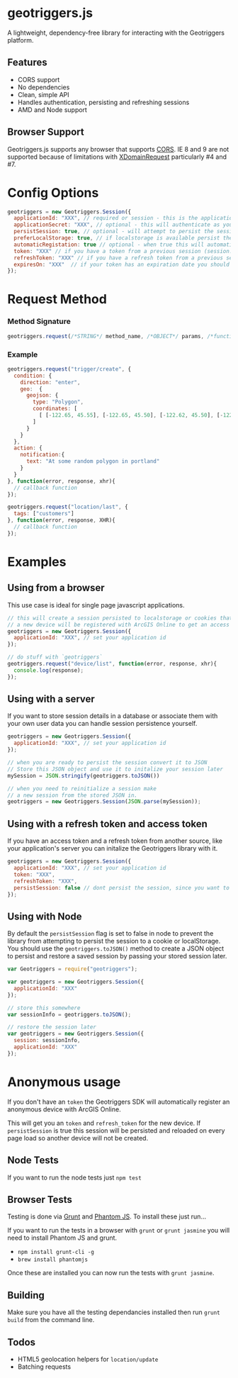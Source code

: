 # geotriggers.js

A lightweight, dependency-free library for interacting with the Geotriggers platform.

## Features

* CORS support
* No dependencies
* Clean, simple API
* Handles authentication, persisting and refreshing sessions
* AMD and Node support

## Browser Support
Geotriggers.js supports any browser that supports [CORS](http://caniuse.com/cors). IE 8 and 9 are not supported because of limitations with [XDomainRequest](http://blogs.msdn.com/b/ieinternals/archive/2010/05/13/xdomainrequest-restrictions-limitations-and-workarounds.aspx) particularly #4 and #7.

# Config Options

```js
geotriggers = new Geotriggers.Session({
  applicationId: "XXX", // required or session - this is the application id from developers.arcigs.com
  applicationSecret: "XXX", // optional - this will authenticate as your application with full permissions
  persistSession: true, // optional - will attempt to persist the session and reload it on future page loads
  preferLocalStorage: true, // if localstorage is available persist the session to local storage
  automaticRegistation: true // optional - when true this will automatically register a device with ArcGIS Online to get a token
  token: "XXX" // if you have a token from a previous session (session.toJSON()) you can pass it in here
  refreshToken: "XXX" // if you have a refresh token from a previous session (session.toJSON()) you can pass it in here
  expiresOn: "XXX"  // if your token has an expiration date you should pass it in
});
```

# Request Method

### Method Signature
```js
geotriggers.request(/*STRING*/ method_name, /*OBJECT*/ params, /*function*/ callback);
```

### Example
```js
geotriggers.request("trigger/create", {
  condition: {
    direction: "enter",
    geo:  {
      geojson: {
        type: "Polygon",
        coordinates: [
          [ [-122.65, 45.55], [-122.65, 45.50], [-122.62, 45.50], [-122.62, 45.55], [-122.65, 45.55] ]
        ]
      }
    }
  },
  action: {
    notification:{
      text: "At some random polygon in portland"
    }
  }
}, function(error, response, xhr){
  // callback function
});
```

```js
geotriggers.request("location/last", {
  tags: ["customers"]
}, function(error, response, XHR){
  // callback function
});
```

# Examples

## Using from a browser

This use case is ideal for single page javascript applications.

```js
// this will create a session persisted to localstorage or cookies that can be reloaded automatically every page load.
// a new device will be registered with ArcGIS Online to get an access token
geotriggers = new Geotriggers.Session({
  applicationId: "XXX", // set your application id
});

// do stuff with `geotriggers`
geotriggers.request("device/list", function(error, response, xhr){
  console.log(response);
});
```

## Using with a server

If you want to store session details in a database or associate them with your own user data you can handle session
persistence yourself.

```js
geotriggers = new Geotriggers.Session({
  applicationId: "XXX", // set your application id
});

// when you are ready to persist the session convert it to JSON
// Store this JSON object and use it to initalize your session later
mySession = JSON.stringify(geotriggers.toJSON())

// when you need to reinitialize a session make
// a new session from the stored JSON in.
geotriggers = new Geotriggers.Session(JSON.parse(mySession));
```

## Using with a refresh token and access token

If you have an access token and a refresh token from another source, like your application's server you can initalize the Geotriggers library with it.

```js
geotriggers = new Geotriggers.Session({
  applicationId: "XXX", // set your application id
  token: "XXX",
  refreshToken: "XXX",
  persistSession: false // dont persist the session, since you want to handle it yourself
});
```

## Using with Node

By default the `persistSession` flag is set to false in node to prevent the library from attempting to persist the session to a cookie or localStorage. You should use the `geotriggers.toJSON()` method to create a JSON object to persist and restore a saved session by passing your stored session later.

```js
var Geotriggers = require("geotriggers");

var geotriggers = new Geotriggers.Session({
  applicationId: "XXX"
});

// store this somewhere
var sessionInfo = geotriggers.toJSON();

// restore the session later
var geotriggers = new Geotriggers.Session({
  session: sessionInfo,
  applicationId: "XXX"
});
```

# Anonymous usage

If you don't have an `token` the Geotriggers SDK will automatically register an anonymous device with ArcGIS Online.

This will get you an `token` and `refresh_token` for the new device. If `persistSession` is true this session will
be persisted and reloaded on every page load so another device will not be created.

## Node Tests

If you want to run the node tests just `npm test`

## Browser Tests

Testing is done via [Grunt](http://gruntjs.com/) and [Phantom JS](http://phantomjs.org/). To install these just run...

If you want to run the tests in a browser with `grunt` or `grunt jasmine` you will need to install Phantom JS and grunt.

* `npm install grunt-cli -g`
* `brew install phantomjs`

Once these are installed you can now run the tests with `grunt jasmine`.

## Building

Make sure you have all the testing dependancies installed then run `grunt build` from the command line.

## Todos

* HTML5 geolocation helpers for `location/update`
* Batching requests
